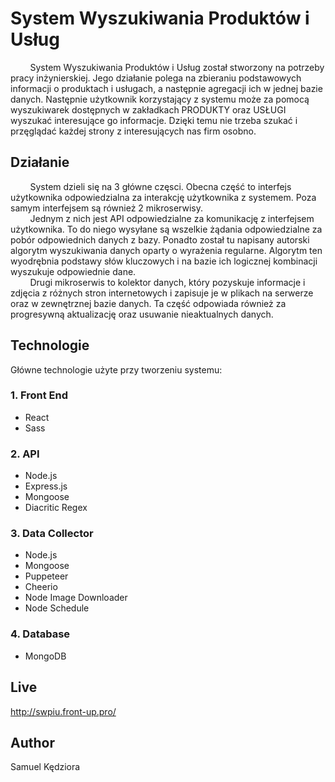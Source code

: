 # System Wyszukiwania Produktów i Usług

&nbsp;&nbsp;&nbsp;&nbsp;&nbsp;&nbsp;&nbsp;&nbsp;System Wyszukiwania Produktów i Usług został stworzony na potrzeby pracy
inżynierskiej. Jego działanie polega na zbieraniu podstawowych
informacji o produktach i usługach, a następnie agregacji ich w jednej
bazie danych. Następnie użytkownik korzystający z systemu może za pomocą
wyszukiwarek dostępnych w zakładkach PRODUKTY oraz USŁUGI wyszukać
interesujące go informacje. Dzięki temu nie trzeba szukać i przęglądać
każdej strony z interesujących nas firm osobno.

## Działanie

&nbsp;&nbsp;&nbsp;&nbsp;&nbsp;&nbsp;&nbsp;&nbsp;System dzieli się na 3 główne częsci. Obecna część to interfejs użytkownika odpowiedzialna za interakcję użytkownika z systemem. Poza samym interfejsem są również 2 mikroserwisy.\
&nbsp;&nbsp;&nbsp;&nbsp;&nbsp;&nbsp;&nbsp;&nbsp;Jednym z nich jest API odpowiedzialne za komunikację z interfejsem użytkownika. To do niego wysyłane są wszelkie żądania odpowiedzialne za pobór odpowiednich danych z bazy. Ponadto został tu napisany autorski algorytm wyszukiwania danych oparty o wyrażenia regularne. Algorytm ten wyodrębnia podstawy słów kluczowych i na bazie ich logicznej kombinacji wyszukuje odpowiednie dane.\
&nbsp;&nbsp;&nbsp;&nbsp;&nbsp;&nbsp;&nbsp;&nbsp;Drugi mikroserwis to kolektor danych, który pozyskuje informacje i zdjęcia z różnych stron internetowych i zapisuje je w plikach na serwerze oraz w zewnętrznej bazie danych. Ta część odpowiada również za progresywną aktualizację oraz usuwanie nieaktualnych danych.

## Technologie

Główne technologie użyte przy tworzeniu systemu:

### 1. Front End

- React
- Sass

### 2. API

- Node.js
- Express.js
- Mongoose
- Diacritic Regex

### 3. Data Collector

- Node.js
- Mongoose
- Puppeteer
- Cheerio
- Node Image Downloader
- Node Schedule

### 4. Database

- MongoDB

## Live

http://swpiu.front-up.pro/

## Author

Samuel Kędziora
